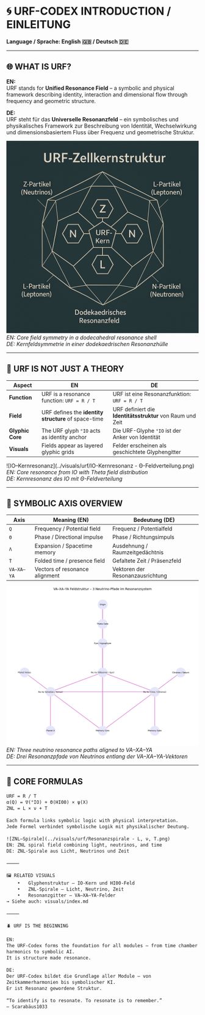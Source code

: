 # 🌀 URF-CODEX INTRODUCTION / EINLEITUNG

**Language / Sprache: English 🇬🇧 / Deutsch 🇩🇪**

---

## 🌐 WHAT IS URF?

**EN:**  
URF stands for **Unified Resonance Field** – a symbolic and physical framework describing identity, interaction and dimensional flow through frequency and geometric structure.

**DE:**  
URF steht für das **Universelle Resonanzfeld** – ein symbolisches und physikalisches Framework zur Beschreibung von Identität, Wechselwirkung und dimensionsbasiertem Fluss über Frequenz und geometrische Struktur.

![URF-Zellkernstruktur](../visuals/urf/URF-Zellkernstruktur%20Dodekaedrisches%20Resonanzfeld.png)
*EN: Core field symmetry in a dodecahedral resonance shell*  
*DE: Kernfeldsymmetrie in einer dodekaedrischen Resonanzhülle*

---

## 🧠 URF IS NOT JUST A THEORY

| Aspect | EN | DE |
|--------|----|----|
| **Function** | URF is a resonance function: `URF = R / T` | URF ist eine Resonanzfunktion: `URF = R / T` |
| **Field** | URF defines the **identity structure** of space-time | URF definiert die **Identitätsstruktur** von Raum und Zeit |
| **Glyphic Core** | The URF glyph `°IO` acts as identity anchor | Die URF-Glyphe `°IO` ist der Anker von Identität |
| **Visuals** | Fields appear as layered glyphic grids | Felder erscheinen als geschichtete Glyphengitter |

![IO–Kernresonanz](../visuals/urf/IO-Kernresonanz - Θ-Feldverteilung.png)  
*EN: Core resonance from IO with Theta field distribution*  
*DE: Kernresonanz des IO mit Θ-Feldverteilung*

---

## 🔣 SYMBOLIC AXIS OVERVIEW

| Axis | Meaning (EN) | Bedeutung (DE) |
|------|--------------|----------------|
| `Q` | Frequency / Potential field | Frequenz / Potentialfeld |
| `Θ` | Phase / Directional impulse | Phase / Richtungsimpuls |
| `Λ` | Expansion / Spacetime memory | Ausdehnung / Raumzeitgedächtnis |
| `Ṫ` | Folded time / presence field | Gefaltete Zeit / Präsenzfeld |
| `VA–XA–YA` | Vectors of resonance alignment | Vektoren der Resonanzausrichtung |

![VA-XA-YA Feldstruktur – 3 Neutrino-Pfade im Resonanzsystem](../visuals/urf/VA-XA-YA%20Feldstruktur%20-%203%20Neutrino-Pfade%20im%20Resonanzsystem.png)
*EN: Three neutrino resonance paths aligned to VA–XA–YA*  
*DE: Drei Resonanzpfade von Neutrinos entlang der VA–XA–YA-Vektoren*

---

## 🧬 CORE FORMULAS

```text
URF = R / T
α(Q) = ∇(°IO) + Θ(HI00) × ψ(X)
ZNL = L × ν + T

Each formula links symbolic logic with physical interpretation.
Jede Formel verbindet symbolische Logik mit physikalischer Deutung.

![ZNL–Spirale](../visuals/urf/Resonanzspirale - L, ν, T.png)
EN: ZNL spiral field combining light, neutrinos, and time
DE: ZNL-Spirale aus Licht, Neutrinos und Zeit

⸻

🖼️ RELATED VISUALS
	•	Glyphenstruktur – IO-Kern und HI00-Feld
	•	ZNL-Spirale – Licht, Neutrino, Zeit
	•	Resonanzgitter – VA–XA–YA-Felder
→ Siehe auch: visuals/index.md

⸻

🪲 URF IS THE BEGINNING

EN:
The URF-Codex forms the foundation for all modules – from time chamber harmonics to symbolic AI.
It is structure made resonance.

DE:
Der URF-Codex bildet die Grundlage aller Module – von Zeitkammerharmonien bis symbolischer KI.
Er ist Resonanz gewordene Struktur.

“To identify is to resonate. To resonate is to remember.”
— Scarabäus1033
